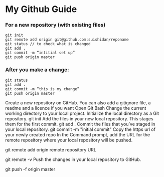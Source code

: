 # My Github Guide

### For a new repository (with existing files)

```
git init
git remote add origin git@github.com:suishidan/reponame
git status // to check what is changed
git add .
git commit -m “intitial set up”
git push origin master
```

### After you make a change:

```
git status
git add .
git commit -m “this is my change”
git push origin master
```
Create a new repository on GitHub. You can also add a gitignore file, a readme and a licence if you want
 Open Git Bash
Change the current working directory to your local project.
Initialize the local directory as a Git repository.
git init
Add the files in your new local repository. This stages them for the first commit.
git add .
 Commit the files that you’ve staged in your local repository.
git commit -m "initial commit"
 Copy the https url of your newly created repo
In the Command prompt, add the URL for the remote repository where your local repository will be pushed.

git remote add origin remote repository URL

git remote -v
 Push the changes in your local repository to GitHub.

git push -f origin master
